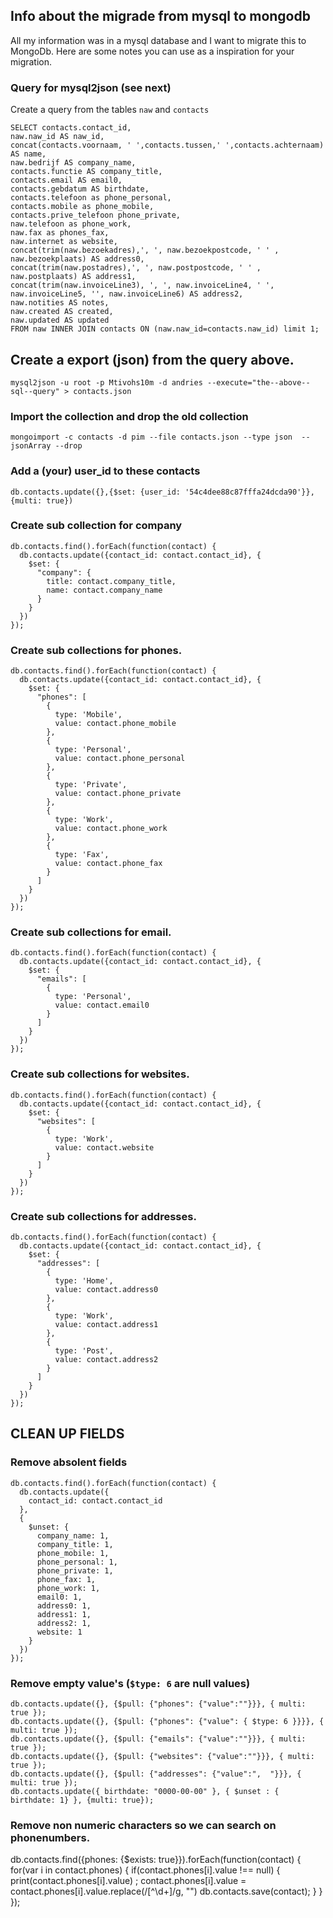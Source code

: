## Info about the migrade from mysql to mongodb

All my information was in a mysql database and I want to migrate this to MongoDb.
Here are some notes you can use as a inspiration for your migration.

### Query for mysql2json (see next)

Create a query from the tables `naw` and `contacts`

    SELECT contacts.contact_id,
    naw.naw_id AS naw_id,
    concat(contacts.voornaam, ' ',contacts.tussen,' ',contacts.achternaam) AS name,
    naw.bedrijf AS company_name,
    contacts.functie AS company_title,
    contacts.email AS email0,
    contacts.gebdatum AS birthdate,
    contacts.telefoon as phone_personal,
    contacts.mobile as phone_mobile,
    contacts.prive_telefoon phone_private,
    naw.telefoon as phone_work,
    naw.fax as phones_fax,
    naw.internet as website,
    concat(trim(naw.bezoekadres),', ', naw.bezoekpostcode, ' ' , naw.bezoekplaats) AS address0,
    concat(trim(naw.postadres),', ', naw.postpostcode, ' ' , naw.postplaats) AS address1,
    concat(trim(naw.invoiceLine3), ', ', naw.invoiceLine4, ' ', naw.invoiceLine5, '', naw.invoiceLine6) AS address2,
    naw.notities AS notes,
    naw.created AS created,
    naw.updated AS updated
    FROM naw INNER JOIN contacts ON (naw.naw_id=contacts.naw_id) limit 1;

## Create a export (json) from the query above.

    mysql2json -u root -p Mtivohs10m -d andries --execute="the--above--sql--query" > contacts.json

### Import the collection and drop the old collection

    mongoimport -c contacts -d pim --file contacts.json --type json  --jsonArray --drop

### Add a (your) user_id to these contacts

    db.contacts.update({},{$set: {user_id: '54c4dee88c87fffa24dcda90'}}, {multi: true})

### Create sub collection for company

    db.contacts.find().forEach(function(contact) {
      db.contacts.update({contact_id: contact.contact_id}, {
        $set: {
          "company": {
            title: contact.company_title, 
            name: contact.company_name
          }
        } 
      })
    });

### Create sub collections for phones.

    db.contacts.find().forEach(function(contact) {
      db.contacts.update({contact_id: contact.contact_id}, {
        $set: {
          "phones": [
            {
              type: 'Mobile', 
              value: contact.phone_mobile
            },
            {
              type: 'Personal', 
              value: contact.phone_personal
            },
            {
              type: 'Private', 
              value: contact.phone_private
            },
            {
              type: 'Work', 
              value: contact.phone_work
            },
            {
              type: 'Fax', 
              value: contact.phone_fax
            }
          ]
        }
      })
    });

### Create sub collections for email.

    db.contacts.find().forEach(function(contact) {
      db.contacts.update({contact_id: contact.contact_id}, {
        $set: {
          "emails": [
            {
              type: 'Personal', 
              value: contact.email0
            }
          ]
        }
      })
    });

### Create sub collections for websites.

    db.contacts.find().forEach(function(contact) {
      db.contacts.update({contact_id: contact.contact_id}, {
        $set: {
          "websites": [
            {
              type: 'Work', 
              value: contact.website
            }
          ]
        }
      })
    });

### Create sub collections for addresses.

    db.contacts.find().forEach(function(contact) {
      db.contacts.update({contact_id: contact.contact_id}, {
        $set: {
          "addresses": [
            {
              type: 'Home', 
              value: contact.address0
            },
            {
              type: 'Work', 
              value: contact.address1
            },
            {
              type: 'Post', 
              value: contact.address2
            }
          ]
        }
      })
    });


## CLEAN UP FIELDS

### Remove absolent fields

    db.contacts.find().forEach(function(contact) { 
      db.contacts.update({
        contact_id: contact.contact_id
      }, 
      {
        $unset: {
          company_name: 1,
          company_title: 1,
          phone_mobile: 1,
          phone_personal: 1,
          phone_private: 1,
          phone_fax: 1,
          phone_work: 1,
          email0: 1,
          address0: 1,
          address1: 1,
          address2: 1,
          website: 1
        } 
      })
    });


### Remove empty value's (`$type: 6` are null values)

    db.contacts.update({}, {$pull: {"phones": {"value":""}}}, { multi: true });
    db.contacts.update({}, {$pull: {"phones": {"value": { $type: 6 }}}}, { multi: true });
    db.contacts.update({}, {$pull: {"emails": {"value":""}}}, { multi: true });
    db.contacts.update({}, {$pull: {"websites": {"value":""}}}, { multi: true });
    db.contacts.update({}, {$pull: {"addresses": {"value":",  "}}}, { multi: true });
    db.contacts.update({ birthdate: "0000-00-00" }, { $unset : { birthdate: 1} }, {multi: true});


### Remove non numeric characters so we can search on phonenumbers.
db.contacts.find({phones: {$exists: true}}).forEach(function(contact) { 
  for(var i in contact.phones) {
    if(contact.phones[i].value !== null) {
      print(contact.phones[i].value) ;
      contact.phones[i].value = contact.phones[i].value.replace(/[^\d\+]/g, "") 
      db.contacts.save(contact);
    }
  }
});

